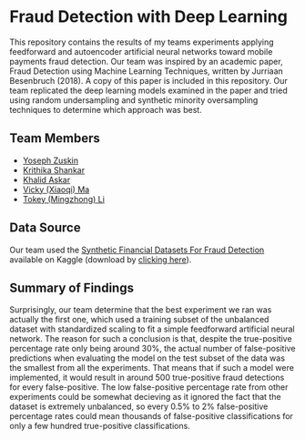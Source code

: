 # Fraud Detection with Deep Learning
This repository contains the results of my teams experiments applying feedforward and autoencoder artificial neural networks toward mobile payments fraud detection. Our team was inspired by an academic paper, Fraud Detection using Machine Learning Techniques, written by Jurriaan Besenbruch (2018). A copy of this paper is included in this repository. Our team replicated the deep learning models examined in the paper and tried using random undersampling and synthetic minority oversampling techniques to determine which approach was best.

## Team Members
* [Yoseph Zuskin](https://www.linkedin.com/in/yoseph-zuskin/)
* [Krithika Shankar](https://www.linkedin.com/in/krithikashankar/)
* [Khalid Askar](https://www.linkedin.com/in/khalidaskar/)
* [Vicky (Xiaoqi) Ma](https://www.linkedin.com/in/vickyma20/)
* [Tokey (Mingzhong) Li](https://www.linkedin.com/in/tokeyli/)

## Data Source
Our team used the [Synthetic Financial Datasets For Fraud Detection](https://www.kaggle.com/ntnu-testimon/paysim1) available on Kaggle (download by [clicking here](https://www.kaggle.com/ntnu-testimon/paysim1/download/WFkgBkx3T4g8fI1piSWE%2Fversions%2FaqkdOl5xmdvn6maMN5bg%2Ffiles%2FPS_20174392719_1491204439457_log.csv?datasetVersionNumber=2)).

## Summary of Findings
Surprisingly, our team determine that the best experiment we ran was actually the first one, which used a training subset of the unbalanced dataset with standardized scaling to fit a simple feedforward artificial neural network. The reason for such a conclusion is that, despite the true-positive percentage rate only being around 30%, the actual number of false-positive predictions when evaluating the model on the test subset of the data was the smallest from all the experiments. That means that if such a model were implemented, it would result in around 500 true-positive fraud detections for every false-positive. The low false-positive percentage rate from other experiments could be somewhat decieving as it ignored the fact that the dataset is extremely unbalanced, so every 0.5% to 2% false-positive percentage rates could mean thousands of false-positive classifications for only a few hundred true-positive classifications.

